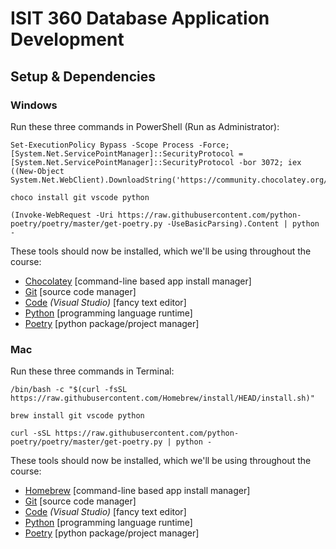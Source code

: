 # ISIT 360 Database Application Development

## Setup & Dependencies

### Windows

Run these three commands in PowerShell (Run as Administrator):

    Set-ExecutionPolicy Bypass -Scope Process -Force; [System.Net.ServicePointManager]::SecurityProtocol = [System.Net.ServicePointManager]::SecurityProtocol -bor 3072; iex ((New-Object System.Net.WebClient).DownloadString('https://community.chocolatey.org/install.ps1'))
>
    choco install git vscode python
>
    (Invoke-WebRequest -Uri https://raw.githubusercontent.com/python-poetry/poetry/master/get-poetry.py -UseBasicParsing).Content | python -

These tools should now be installed, which we'll be using throughout the course:

- [Chocolatey](https://chocolatey.org/) [command-line based app install manager]
- [Git](https://git-scm.com/) [source code manager]
- [Code](https://code.visualstudio.com/) *(Visual Studio)* [fancy text editor]
- [Python](https://www.python.org/) [programming language runtime]
- [Poetry](https://python-poetry.org/) [python package/project manager]

### Mac

Run these three commands in Terminal:

    /bin/bash -c "$(curl -fsSL https://raw.githubusercontent.com/Homebrew/install/HEAD/install.sh)"
>
    brew install git vscode python
>
    curl -sSL https://raw.githubusercontent.com/python-poetry/poetry/master/get-poetry.py | python -

These tools should now be installed, which we'll be using throughout the course:

- [Homebrew](https://brew.sh/) [command-line based app install manager]
- [Git](https://git-scm.com/) [source code manager]
- [Code](https://code.visualstudio.com/) *(Visual Studio)* [fancy text editor]
- [Python](https://www.python.org/) [programming language runtime]
- [Poetry](https://python-poetry.org/) [python package/project manager]
